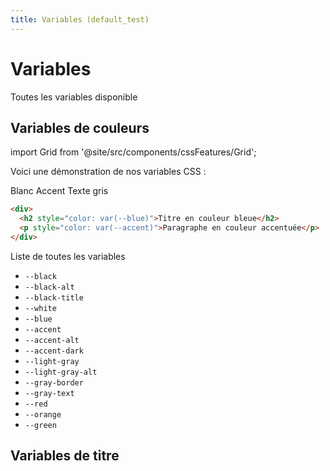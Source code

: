 ```yaml
---
title: Variables (default_test)
---
```


# Variables

Toutes les variables disponible

## Variables de couleurs

<!--  <iframe srcDoc='
    <link rel="stylesheet" href="http://127.0.0.1:8000/build/assets/app-036c9fd4.css">
    <div class="no-padding">
        <div class="max-width">
            <h1>Test</h1>
            <div class="preview-html">
                <span class="text-accent">Blanc</span>
            </div>
    </div>
</div>' width='100%' height="200px">
</iframe> -->

import Grid from '@site/src/components/cssFeatures/Grid';

Voici une démonstration de nos variables CSS :

<Grid>
    <span className="text-gradient">Blanc</span>
    <span className="text-accent">Accent</span>
    <span className="text-gray">Texte gris</span>
</Grid>

```html title="HTML"
<div>
  <h2 style="color: var(--blue)">Titre en couleur bleue</h2>
  <p style="color: var(--accent)">Paragraphe en couleur accentuée</p>
</div>
```

Liste de toutes les variables

- `--black`
- `--black-alt`
- `--black-title`
- `--white`
- `--blue`
- `--accent`
- `--accent-alt`
- `--accent-dark`
- `--light-gray`
- `--light-gray-alt`
- `--gray-border`
- `--gray-text`
- `--red`
- `--orange`
- `--green`


## Variables de titre